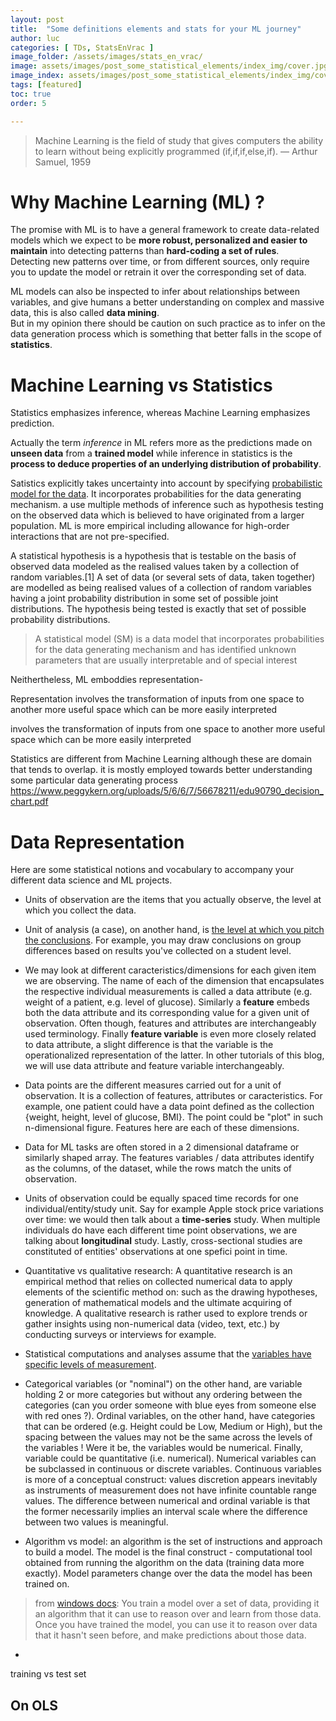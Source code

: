 ```yaml
---
layout: post
title:  "Some definitions elements and stats for your ML journey"
author: luc
categories: [ TDs, StatsEnVrac ]
image_folder: /assets/images/stats_en_vrac/
image: assets/images/post_some_statistical_elements/index_img/cover.jpg
image_index: assets/images/post_some_statistical_elements/index_img/cover.jpg
tags: [featured]
toc: true
order: 5

---
```



> Machine Learning is the field of study that gives computers the ability to learn without being explicitly programmed (if,if,if,else,if). — Arthur Samuel, 1959

# Why Machine Learning (ML) ?

The promise with ML is to have a general framework to create data-related models which we expect to be **more robust, personalized and easier to maintain** into detecting patterns than **hard-coding a set of rules**.<br>
Detecting new patterns over time, or from different sources, only require you to update the model or retrain it over the corresponding set of data.<br>

ML models can also be inspected to infer about relationships between variables, and give humans a better understanding on complex and massive data, this is also called **data mining**. <br>
But in my opinion there should be caution on such practice as to infer on the data generation process which is something that better falls in the scope of **statistics**.

# Machine Learning vs Statistics

Statistics emphasizes inference, whereas Machine Learning emphasizes prediction.

Actually the term *inference* in ML refers more as the predictions made on **unseen data** from a **trained model** while inference in statistics is the **process to deduce properties of an underlying distribution of probability**.

Satistics explicitly takes uncertainty into account by specifying [probabilistic model for the data](https://www.fharrell.com/post/stat-ml/). It incorporates probabilities for the data generating mechanism.
a use multiple methods of inference such as hypothesis testing on the observed data which is believed to have originated from a larger population.
ML is more empirical including allowance for high-order interactions that are not pre-specified.


A statistical hypothesis is a hypothesis that is testable on the basis of observed data modeled as the realised values taken by a collection of random variables.[1] A set of data (or several sets of data, taken together) are modelled as being realised values of a collection of random variables having a joint probability distribution in some set of possible joint distributions. The hypothesis being tested is exactly that set of possible probability distributions.

> A statistical model (SM) is a data model that incorporates probabilities for the data generating mechanism and has identified unknown parameters that are usually interpretable and of special interest

Neithertheless, ML emboddies representation-

Representation involves the transformation of inputs from one space to another more useful space which can be more easily interpreted

 involves the transformation of inputs from one space to another more useful space which can be more easily interpreted

Statistics are different from Machine Learning although these are domain that tends to overlap. 
it is mostly employed towards better understanding some particular data generating process
https://www.peggykern.org/uploads/5/6/6/7/56678211/edu90790_decision_chart.pdf

# Data Representation

Here are some statistical notions and vocabulary to accompany your different data science and ML projects. 

* Units of observation are the items that you actually observe, the level at which you collect the data.

* Unit of analysis (a case), on another hand, is [the level at which you pitch the conclusions](http://re-design.dimiter.eu/?p=253). For example, you may draw conclusions on group differences based on results you've collected on a student level.

* We may look at different caracteristics/dimensions for each given item we are observing. The name of each of the dimension that encapsulates the respective individual measurements is called a data attribute (e.g. weight of a patient, e.g. level of glucose). Similarly a **feature** embeds both the data attribute and its corresponding value for a given unit of observation. Often though, features and attributes are interchangeably used terminology. Finally **feature variable** is even more closely related to data attribute, a slight difference is that the variable is the operationalized representation of the latter. In other tutorials of this blog, we will use data attribute and feature variable interchangeably.

* Data points are the different measures carried out for a unit of observation. It is a collection of features, attributes or caracteristics. For example, one patient could have a data point defined as the collection {weight, height, level of glucose, BMI}. The point could be "plot" in such n-dimensional figure. Features here are each of these dimensions.

* Data for ML tasks are often stored in a 2 dimensional dataframe or similarly shaped array. The features variables / data attributes identify as the columns, of the dataset, while the rows match the units of observation.

* Units of observation could be equally spaced time records for one individual/entity/study unit. Say for example Apple stock price variations over time: we would then talk about a **time-series** study. When multiple individuals do have each different time point observations, we are talking about **longitudinal** study. Lastly, cross-sectional studies are constituted of entities' observations at one spefici point in time.

* Quantitative vs qualitative research:
A quantitative research is an empirical method  that relies on collected numerical data to apply elements of the scientific method on: such as the drawing hypotheses, generation of mathematical models and the ultimate acquiring of knowledge. A qualitative research is rather used to explore trends or gather insights using non-numerical data (video, text, etc.) by conducting surveys or interviews for example.

* Statistical computations and analyses assume that the [variables have specific levels of measurement](https://stats.idre.ucla.edu/other/mult-pkg/whatstat/what-is-the-difference-between-categorical-ordinal-and-numerical-variables/). 

* Categorical variables (or "nominal") on the other hand, are variable holding 2 or more categories but without any ordering between the categories (can you order someone with blue eyes from someone else with red ones ?). Ordinal variables, on the other hand, have categories that can be ordered (e.g. Height could be Low, Medium or High), but the spacing between the values may not be the same across the levels of the variables ! Were it be, the variables would be numerical. Finally, variable could be quantitative (i.e. numerical). Numerical variables can be subclassed in continuous or discrete variables. Continuous variables is more of a conceptual construct: values discretion appears inevitably as instruments of measurement does not have infinite countable range values. The difference between numerical and ordinal variable is that the former necessarily implies an interval scale where the difference between two values is meaningful.

* Algorithm vs model: an algorithm is the set of instructions and approach to build a model. The model is the final construct - computational tool obtained from running the algorithm on the data (training data more exactly). Model parameters change over the data the model has been trained on.
> from [windows docs](https://docs.microsoft.com/en-us/windows/ai/windows-ml/what-is-a-machine-learning-model): You train a model over a set of data, providing it an algorithm that it can use to reason over and learn from those data. Once you have trained the model, you can use it to reason over data that it hasn't seen before, and make predictions about those data.

*
 training vs test set


## On OLS
